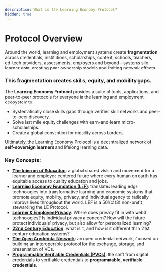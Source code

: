 ```yaml
---
description: What is the Learning Economy Protocol?
hidden: true
---
```


# Protocol Overview

Around the world, learning and employment systems create **fragmentation** across credentials, institutions, scholarships, content, schools, teachers, ed-tech providers, assessments, employers and beyond—systems silo learner data, creating poor ownership models and limiting network effects.

### **This fragmentation creates skills, equity, and mobility gaps.**

The **Learning Economy Protocol** provides a suite of tools, applications, and peer-to-peer protocols for everyone in the learning and employment ecosystem to:

* Systematically close skills gaps through verified skill networks and peer-to-peer discovery.
* Solve last mile equity challenges with earn-and-learn micro-scholarships.
* Create a global convention for mobility across borders.

Ultimately, the Learning Economy Protocol is a decentralized network of **self-sovereign learners** and lifelong learning data.&#x20;

### Key Concepts:

* [**The Internet of Education**](the-internet-of-education.md): a global shared vision and movement for a learner and employee centered future where every human on earth has equitable access to quality education and jobs.
* [**Learning Economy Foundation (LEF)**](the-learning-economy.md): translates leading edge technologies into transformative learning and economic systems that promote equity, mobility, privacy, and individual agency to radically improve lives throughout the world. LEF is a 501(c)(3) non-profit, stewarding the LE Protocol.
* [**Learner & Employee Privacy**](learner-and-employee-privacy.md): Where does privacy fit in with web3 technologies? Is individual privacy a concern? How will the future protect individuals’ privacy, but also allow for personalized learning?
* [**22nd Century Education**](22nd-century-education.md): what is it, and how is it different than 21st century education systems?
* [**The Open Credential Network**](../the-open-credential-network.md):  an open credential network, focused on building an interoperable protocol for the exchange, storage, and presentation of VCs.
* [**Programmable Verifiable Credentials (PVCs)**](pvcs.md): the shift from digital credentials to verifiable credentials to **programmable, verifiable credentials**.

